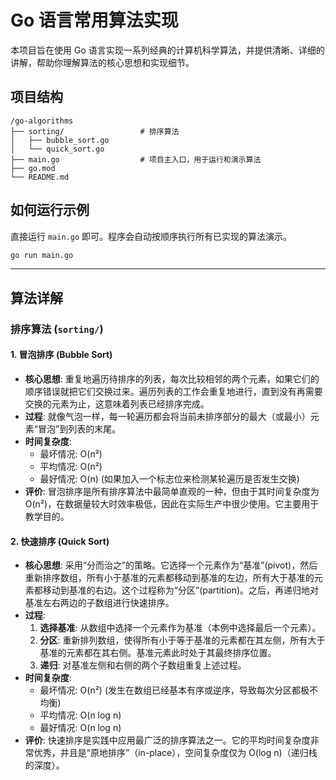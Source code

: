 # Go 语言常用算法实现

本项目旨在使用 Go 语言实现一系列经典的计算机科学算法，并提供清晰、详细的讲解，帮助你理解算法的核心思想和实现细节。

## 项目结构

```
/go-algorithms
├── sorting/                 # 排序算法
│   ├── bubble_sort.go
│   └── quick_sort.go
├── main.go                  # 项目主入口，用于运行和演示算法
├── go.mod
└── README.md
```

## 如何运行示例

直接运行 `main.go` 即可。程序会自动按顺序执行所有已实现的算法演示。

```sh
go run main.go
```

---

## 算法详解

### 排序算法 (`sorting/`)

#### 1. 冒泡排序 (Bubble Sort)

*   **核心思想**: 重复地遍历待排序的列表，每次比较相邻的两个元素，如果它们的顺序错误就把它们交换过来。遍历列表的工作会重复地进行，直到没有再需要交换的元素为止，这意味着列表已经排序完成。
*   **过程**: 就像气泡一样，每一轮遍历都会将当前未排序部分的最大（或最小）元素“冒泡”到列表的末尾。
*   **时间复杂度**: 
    *   最坏情况: O(n²)
    *   平均情况: O(n²)
    *   最好情况: O(n) (如果加入一个标志位来检测某轮遍历是否发生交换)
*   **评价**: 冒泡排序是所有排序算法中最简单直观的一种，但由于其时间复杂度为 O(n²)，在数据量较大时效率极低，因此在实际生产中很少使用。它主要用于教学目的。

#### 2. 快速排序 (Quick Sort)

*   **核心思想**: 采用“分而治之”的策略。它选择一个元素作为“基准”(pivot)，然后重新排序数组，所有小于基准的元素都移动到基准的左边，所有大于基准的元素都移动到基准的右边。这个过程称为“分区”(partition)。之后，再递归地对基准左右两边的子数组进行快速排序。
*   **过程**:
    1.  **选择基准**: 从数组中选择一个元素作为基准（本例中选择最后一个元素）。
    2.  **分区**: 重新排列数组，使得所有小于等于基准的元素都在其左侧，所有大于基准的元素都在其右侧。基准元素此时处于其最终排序位置。
    3.  **递归**: 对基准左侧和右侧的两个子数组重复上述过程。
*   **时间复杂度**:
    *   最坏情况: O(n²) (发生在数组已经基本有序或逆序，导致每次分区都极不均衡)
    *   平均情况: O(n log n)
    *   最好情况: O(n log n)
*   **评价**: 快速排序是实践中应用最广泛的排序算法之一。它的平均时间复杂度非常优秀，并且是“原地排序”（in-place），空间复杂度仅为 O(log n)（递归栈的深度）。
